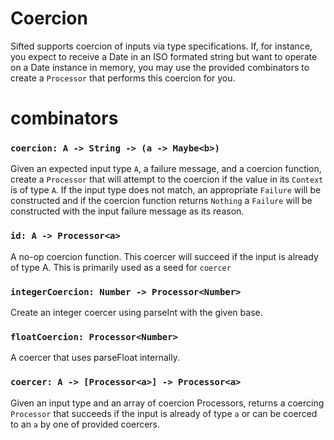 # Coercion
Sifted supports coercion of inputs via type specifications.
If, for instance, you expect to receive a Date in an ISO formated string but want to operate on a Date instance in memory, you may use the provided combinators to create a `Processor` that performs this coercion for you.

# combinators

### `coercion: A -> String -> (a -> Maybe<b>)`
Given an expected input type `A`, a failure message, and a coercion function, create a `Processor` that will attempt to the coercion if the value in its `Context` is of type `A`.
If the input type does not match, an appropriate `Failure` will be constructed and if the coercion function returns `Nothing` a `Failure` will be constructed with the input failure message as its reason.

### `id: A -> Processor<a>`
A no-op coercion function.
This coercer will succeed if the input is already of type A.
This is primarily used as a seed for `coercer`

### `integerCoercion: Number -> Processor<Number>`
Create an integer coercer using parseInt with the given base.

### `floatCoercion: Processor<Number>`
A coercer that uses parseFloat internally.

### `coercer: A -> [Processor<a>] -> Processor<a>`
Given an input type and an array of coercion Processors, returns a coercing `Processor` that succeeds if the input is already of type `a` or can be coerced to an `a` by one of provided coercers.
